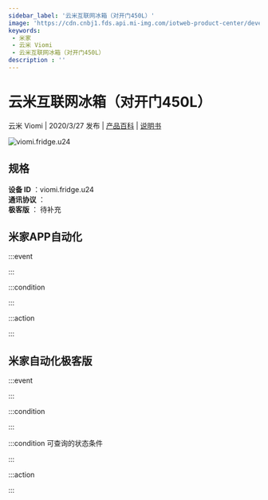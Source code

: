 ```yaml
---
sidebar_label: '云米互联网冰箱（对开门450L）'
image: 'https://cdn.cnbj1.fds.api.mi-img.com/iotweb-product-center/developer_1583996300025OBN3Ysxe.png?GalaxyAccessKeyId=AKVGLQWBOVIRQ3XLEW&Expires=9223372036854775807&Signature=uSLVF1MVUt1zuSunGZLHxc/Zza0='
keywords: 
 - 米家
 - 云米 Viomi
 - 云米互联网冰箱（对开门450L）
description : ''
---
```

# 云米互联网冰箱（对开门450L）

云米 Viomi | 2020/3/27 发布 | [产品百科](https://home.mi.com/webapp/content/baike/product/index.html?model=viomi.fridge.u24/) | [说明书](https://home.mi.com/views/introduction.html?model=viomi.fridge.u24&region=cn)

![viomi.fridge.u24](https://cdn.cnbj1.fds.api.mi-img.com/iotweb-product-center/developer_1583996300025OBN3Ysxe.png?GalaxyAccessKeyId=AKVGLQWBOVIRQ3XLEW&Expires=9223372036854775807&Signature=uSLVF1MVUt1zuSunGZLHxc/Zza0=)

## 规格  
> 
**设备 ID** ：viomi.fridge.u24  
**通讯协议** ：  
**极客版**  ： 待补充 


## 米家APP自动化  

:::event  

:::

:::condition  

:::

:::action   

:::

## 米家自动化极客版  

:::event  

:::

:::condition  

:::

:::condition 可查询的状态条件  

:::

:::action  

:::

        
